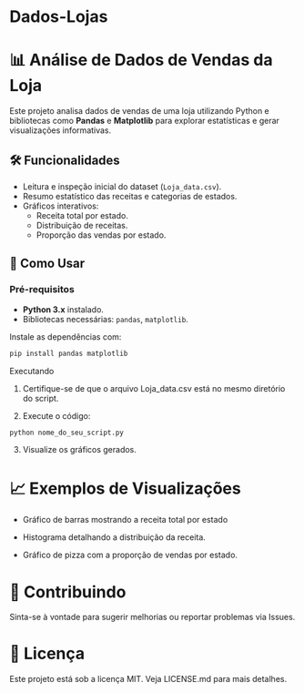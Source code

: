 # Dados-Lojas

# 📊 Análise de Dados de Vendas da Loja

Este projeto analisa dados de vendas de uma loja utilizando Python e bibliotecas como **Pandas** e **Matplotlib** para explorar estatísticas e gerar visualizações informativas.

## 🛠️ Funcionalidades

- Leitura e inspeção inicial do dataset (`Loja_data.csv`).
- Resumo estatístico das receitas e categorias de estados.
- Gráficos interativos:
  - Receita total por estado.
  - Distribuição de receitas.
  - Proporção das vendas por estado.

## 🚀 Como Usar

### Pré-requisitos

- **Python 3.x** instalado.
- Bibliotecas necessárias: `pandas`, `matplotlib`.

Instale as dependências com:

```bash
pip install pandas matplotlib
```

Executando

1. Certifique-se de que o arquivo Loja_data.csv está no mesmo diretório do script.

2. Execute o código:

```bash
python nome_do_seu_script.py
```

3. Visualize os gráficos gerados.

# 📈 Exemplos de Visualizações

* Gráfico de barras mostrando a receita total por estado

* Histograma detalhando a distribuição da receita.

* Gráfico de pizza com a proporção de vendas por estado.

# 🤝 Contribuindo

Sinta-se à vontade para sugerir melhorias ou reportar problemas via Issues.

# 📄 Licença

Este projeto está sob a licença MIT. Veja LICENSE.md para mais detalhes.
